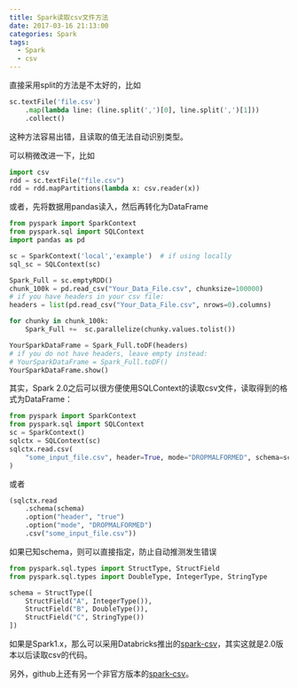 ```yaml
---
title: Spark读取csv文件方法
date: 2017-03-16 21:13:00
categories: Spark
tags: 
  - Spark
  - csv
---
```


直接采用split的方法是不太好的，比如

```python
sc.textFile('file.csv')
    .map(lambda line: (line.split(',')[0], line.split(',')[1]))
    .collect()
```

这种方法容易出错，且读取的值无法自动识别类型。

可以稍微改进一下，比如

```python
import csv
rdd = sc.textFile("file.csv")
rdd = rdd.mapPartitions(lambda x: csv.reader(x))
```

或者，先将数据用pandas读入，然后再转化为DataFrame

```python
from pyspark import SparkContext
from pyspark.sql import SQLContext
import pandas as pd

sc = SparkContext('local','example')  # if using locally
sql_sc = SQLContext(sc)

Spark_Full = sc.emptyRDD()
chunk_100k = pd.read_csv("Your_Data_File.csv", chunksize=100000)
# if you have headers in your csv file:
headers = list(pd.read_csv("Your_Data_File.csv", nrows=0).columns)

for chunky in chunk_100k:
    Spark_Full +=  sc.parallelize(chunky.values.tolist())

YourSparkDataFrame = Spark_Full.toDF(headers)
# if you do not have headers, leave empty instead:
# YourSparkDataFrame = Spark_Full.toDF()
YourSparkDataFrame.show()
```

其实，Spark 2.0之后可以很方便使用SQLContext的读取csv文件，读取得到的格式为DataFrame：

```python
from pyspark import SparkContext
from pyspark.sql import SQLContext
sc = SparkContext()
sqlctx = SQLContext(sc)
sqlctx.read.csv(
    "some_input_file.csv", header=True, mode="DROPMALFORMED", schema=schema
)
```

或者

```python
(sqlctx.read
    .schema(schema)
    .option("header", "true")
    .option("mode", "DROPMALFORMED")
    .csv("some_input_file.csv"))
```

如果已知schema，则可以直接指定，防止自动推测发生错误

```python
from pyspark.sql.types import StructType, StructField
from pyspark.sql.types import DoubleType, IntegerType, StringType

schema = StructType([
    StructField("A", IntegerType()),
    StructField("B", DoubleType()),
    StructField("C", StringType())
])
```

如果是Spark1.x，那么可以采用Databricks推出的[spark-csv](https://github.com/databricks/spark-csv)，其实这就是2.0版本以后读取csv的代码。

另外，github上还有另一个非官方版本的[spark-csv](https://github.com/seahboonsiew/pyspark-csv)。